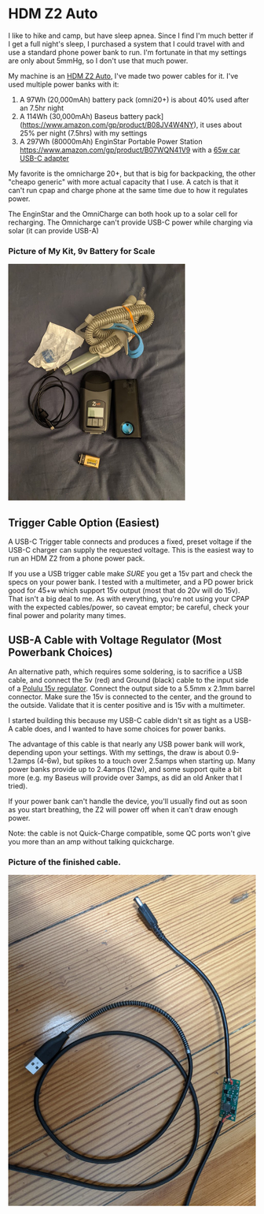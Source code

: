 # HDM Z2 Auto

I like to hike and camp, but have sleep apnea. Since I find I'm much better if I get a full night's sleep, I purchased a system that I could travel with and use a standard phone power bank to run. I'm fortunate in that my settings are only about 5mmHg, so I don't use that much power.

My machine is an [HDM Z2 Auto](https://breas.us/products/cpaps-for-travel/z2-auto/),
I've made two power cables for it. I've used multiple power banks with it:
1. A 97Wh (20,000mAh) battery pack (omni20+) is about 40% used after an 7.5hr night
1. A 114Wh (30,000mAh) Baseus battery pack](https://www.amazon.com/gp/product/B08JV4W4NY), it uses about 25% per night (7.5hrs) with my settings
1. A 297Wh (80000mAh) EnginStar Portable Power Station https://www.amazon.com/gp/product/B07WQN41V9 with a [65w car USB-C adapter](https://www.amazon.com/gp/product/B08QZ7RTSW)

My favorite is the omnicharge 20+, but that is big for backpacking, the other  "cheapo generic" with more actual capacity that I use. A catch is that it can't run cpap and charge phone at the same time due to how it regulates power.

The EnginStar and the OmniCharge can both hook up to a solar cell for recharging. The Omnicharge can't provide USB-C power while charging via solar (it can provide USB-A)

### Picture of My Kit, 9v Battery for Scale
![Picture of my kit](images/cpap-image.png "Picture of my kit, 9v battery is for scale")


## Trigger Cable Option (Easiest)

A USB-C Trigger table connects and produces a fixed, preset voltage if the USB-C charger can supply the requested voltage. This is the easiest way to run an HDM Z2 from a phone power pack.

If you use a USB trigger cable make *_SURE_* you get a 15v part and check the specs on your power bank. I tested with a multimeter, and a PD power brick good for 45+w which support 15v output (most that do 20v will do 15v).  That isn't a big deal to me. As with everything, you're not using your CPAP with the expected cables/power, so caveat emptor; be careful, check your final power and polarity many times.

## USB-A Cable with Voltage Regulator (Most Powerbank Choices)

An alternative path, which requires some soldering, is to sacrifice a USB cable, and connect the 5v (red) and Ground (black) cable to the input side of a  [Polulu 15v regulator](https://www.pololu.com/product/2896). Connect the output side to a 5.5mm x 2.1mm barrel connector. Make sure the 15v is connected to the center, and the ground to the outside. Validate that it is center positive and is 15v with a multimeter.

I started building this because my USB-C cable didn't sit as tight as a USB-A cable does, and I wanted to have some choices for power banks.

The advantage of this cable is that nearly any USB power bank will work, depending upon your settings. With my settings, the draw is about 0.9-1.2amps (4-6w), but spikes to a touch over 2.5amps when starting up. Many power banks provide up to 2.4amps (12w), and some support quite a bit more (e.g. my Baseus will provide over 3amps, as did an old Anker that I tried).

If your power bank can't handle the device, you'll usually find out as soon as you start breathing, the Z2 will power off when it can't draw enough power.

Note: the cable is not Quick-Charge compatible, some QC ports won't give you more than an amp without talking quickcharge.

### Picture of the finished cable.
![Picture of the finished cable.](images/cpap-usb-a-cable.jpg "Picture of the finished cable.")

